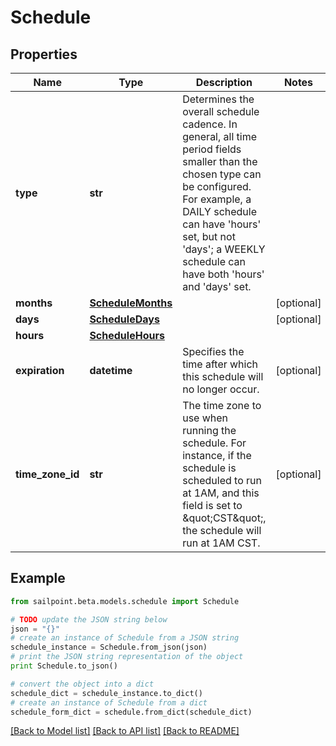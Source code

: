 # Schedule


## Properties
Name | Type | Description | Notes
------------ | ------------- | ------------- | -------------
**type** | **str** | Determines the overall schedule cadence. In general, all time period fields smaller than the chosen type can be configured. For example, a DAILY schedule can have &#39;hours&#39; set, but not &#39;days&#39;; a WEEKLY schedule can have both &#39;hours&#39; and &#39;days&#39; set. | 
**months** | [**ScheduleMonths**](ScheduleMonths.md) |  | [optional] 
**days** | [**ScheduleDays**](ScheduleDays.md) |  | [optional] 
**hours** | [**ScheduleHours**](ScheduleHours.md) |  | 
**expiration** | **datetime** | Specifies the time after which this schedule will no longer occur. | [optional] 
**time_zone_id** | **str** | The time zone to use when running the schedule. For instance, if the schedule is scheduled to run at 1AM, and this field is set to \&quot;CST\&quot;, the schedule will run at 1AM CST. | [optional] 

## Example

```python
from sailpoint.beta.models.schedule import Schedule

# TODO update the JSON string below
json = "{}"
# create an instance of Schedule from a JSON string
schedule_instance = Schedule.from_json(json)
# print the JSON string representation of the object
print Schedule.to_json()

# convert the object into a dict
schedule_dict = schedule_instance.to_dict()
# create an instance of Schedule from a dict
schedule_form_dict = schedule.from_dict(schedule_dict)
```
[[Back to Model list]](../README.md#documentation-for-models) [[Back to API list]](../README.md#documentation-for-api-endpoints) [[Back to README]](../README.md)


